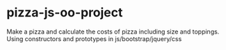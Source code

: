 # pizza-js-oo-project
Make a pizza and calculate the costs of pizza including size and toppings. Using constructors and prototypes in js/bootstrap/jquery/css
